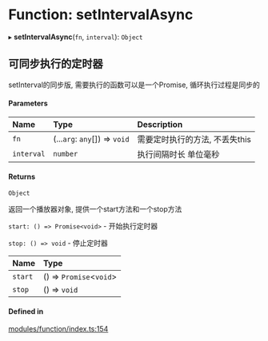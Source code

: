 # Function: setIntervalAsync

▸ **setIntervalAsync**(`fn`, `interval`): `Object`

## 可同步执行的定时器
setInterval的同步版, 需要执行的函数可以是一个Promise, 循环执行过程是同步的

#### Parameters

| Name | Type | Description |
| :------ | :------ | :------ |
| `fn` | (...`arg`: `any`[]) => `void` | 需要定时执行的方法, 不丢失this |
| `interval` | `number` | 执行间隔时长 单位毫秒 |

#### Returns

`Object`

返回一个播放器对象, 提供一个start方法和一个stop方法

`start: () => Promise<void>` - 开始执行定时器

`stop: () => void` - 停止定时器

| Name | Type |
| :------ | :------ |
| `start` | () => `Promise`<`void`\> |
| `stop` | () => `void` |

#### Defined in

[modules/function/index.ts:154](https://github.com/loclink/tianjie/blob/a2260de/src/modules/function/index.ts#L154)

